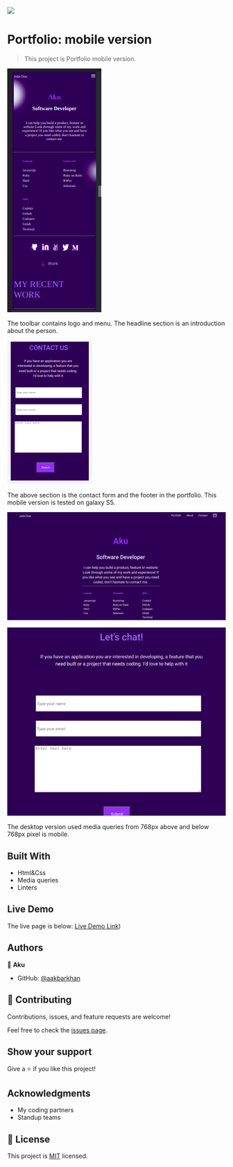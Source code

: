 ![](https://img.shields.io/badge/Microverse-blueviolet)

# Portfolio: mobile version

> This project is Portfolio mobile version.

![screenshot](./mobile-portfolio.png)

The toolbar contains logo and menu. The headline section is an introduction about the person.

![](./galaxys5.png)

The above section is the contact form and the footer in the portfolio.
This mobile version is tested on galaxy S5.

![](./desktop.png)

![](./email.png)

The desktop version used media queries from 768px above and below 768px pixel is mobile. 



## Built With

- Html&Css
- Media queries
- Linters
## Live Demo

The live page is below:
[Live Demo Link](https://aakbarkhan.github.io/Portfolio/))


## Authors

👤 **Aku**

- GitHub: [@aakbarkhan](https://github.com/aakbarkhan)



## 🤝 Contributing

Contributions, issues, and feature requests are welcome!

Feel free to check the [issues page](../../issues/).

## Show your support

Give a ⭐️ if you like this project!

## Acknowledgments

- My coding partners
- Standup teams


## 📝 License

This project is [MIT](./MIT.md) licensed.
